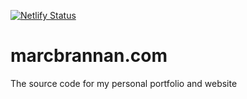 [![Netlify Status](https://api.netlify.com/api/v1/badges/172cd0b2-f9b7-4210-91ac-57174b2dbdba/deploy-status)](https://app.netlify.com/sites/sharp-haibt-2bc76b/deploys)

# marcbrannan.com

The source code for my personal portfolio and website
